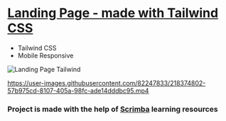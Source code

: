 # [Landing Page - made with Tailwind CSS](https://frontendella.github.io/Landing-Page/)
   
* Tailwind CSS
* Mobile Responsive

![Landing Page Tailwind](https://user-images.githubusercontent.com/82247833/218374592-24eaf63c-4638-4589-94c5-51f46060874c.png)

https://user-images.githubusercontent.com/82247833/218374802-57b975cd-8107-405a-98fc-ade14dddbc95.mp4



### Project is made with the help of [Scrimba](https://scrimba.com/allcourses) learning resources
